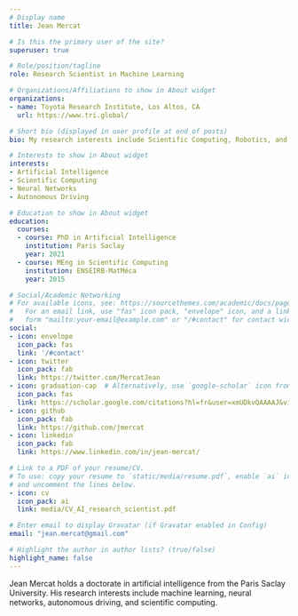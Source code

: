 ```yaml
---
# Display name
title: Jean Mercat

# Is this the primary user of the site?
superuser: true

# Role/position/tagline
role: Research Scientist in Machine Learning

# Organizations/Affiliations to show in About widget
organizations:
- name: Toyota Research Institute, Los Altos, CA
  url: https://www.tri.global/

# Short bio (displayed in user profile at end of posts)
bio: My research interests include Scientific Computing, Robotics, and Neural Networks.

# Interests to show in About widget
interests:
- Artificial Intelligence
- Scientific Computing
- Neural Networks
- Autonomous Driving

# Education to show in About widget
education:
  courses:
  - course: PhD in Artificial Intelligence
    institution: Paris Saclay
    year: 2021
  - course: MEng in Scientific Computing
    institution: ENSEIRB-MatMéca
    year: 2015

# Social/Academic Networking
# For available icons, see: https://sourcethemes.com/academic/docs/page-builder/#icons
#   For an email link, use "fas" icon pack, "envelope" icon, and a link in the
#   form "mailto:your-email@example.com" or "/#contact" for contact widget.
social:
- icon: envelope
  icon_pack: fas
  link: '/#contact'
- icon: twitter
  icon_pack: fab
  link: https://twitter.com/MercatJean
- icon: graduation-cap  # Alternatively, use `google-scholar` icon from `ai` icon pack
  icon_pack: fas
  link: https://scholar.google.com/citations?hl=fr&user=xmUDkvQAAAAJ&view_op=list_works&gmla=AJsN-F7_gLwY1RI0Kl7gkf7W1jADsdHqCTeF7zK_JQ8wV5nCBoELKvuYiZ3KNUkPHO0IARHWbU9KgaUR-hsy6kpsp-5z3NY6byJosBu2ZGyMJsPFEN03q0vjHmWGL0FOnkCeiBbJRF9r8IOlj2YwnYNpHJcSbBLu3ymUSRCg85kBmvQW_IItFcxFfSJOaij8KSGo-QFcoD6e7YBXIGxeG2nLsnRwWFIrWA&sciund=14203063805389349973
- icon: github
  icon_pack: fab
  link: https://github.com/jmercat
- icon: linkedin
  icon_pack: fab
  link: https://www.linkedin.com/in/jean-mercat/

# Link to a PDF of your resume/CV.
# To use: copy your resume to `static/media/resume.pdf`, enable `ai` icons in `params.toml`, 
# and uncomment the lines below.
- icon: cv
  icon_pack: ai
  link: media/CV_AI_research_scientist.pdf

# Enter email to display Gravatar (if Gravatar enabled in Config)
email: "jean.mercat@gmail.com"

# Highlight the author in author lists? (true/false)
highlight_name: false
---
```


Jean Mercat holds a doctorate in artificial intelligence from the Paris Saclay University. His research interests include machine learning, neural networks, autonomous driving, and scientific computing.

